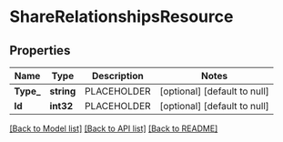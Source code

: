 # ShareRelationshipsResource

## Properties
Name | Type | Description | Notes
------------ | ------------- | ------------- | -------------
**Type_** | **string** | PLACEHOLDER | [optional] [default to null]
**Id** | **int32** | PLACEHOLDER | [optional] [default to null]

[[Back to Model list]](../README.md#documentation-for-models) [[Back to API list]](../README.md#documentation-for-api-endpoints) [[Back to README]](../README.md)

